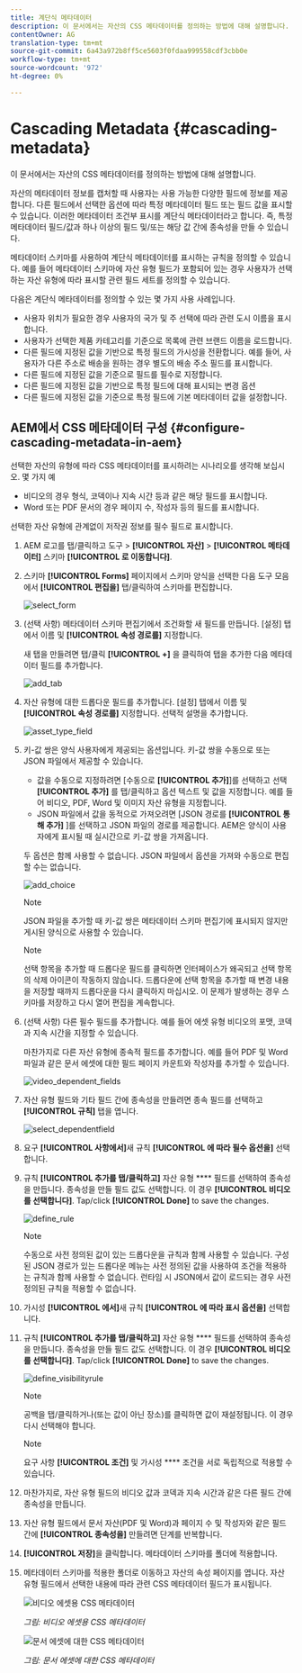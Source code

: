 ```yaml
---
title: 계단식 메타데이터
description: 이 문서에서는 자산의 CSS 메타데이터를 정의하는 방법에 대해 설명합니다.
contentOwner: AG
translation-type: tm+mt
source-git-commit: 6a43a972b8ff5ce5603f0fdaa999558cdf3cbb0e
workflow-type: tm+mt
source-wordcount: '972'
ht-degree: 0%

---
```



# Cascading Metadata {#cascading-metadata}

이 문서에서는 자산의 CSS 메타데이터를 정의하는 방법에 대해 설명합니다.

자산의 메타데이터 정보를 캡처할 때 사용자는 사용 가능한 다양한 필드에 정보를 제공합니다. 다른 필드에서 선택한 옵션에 따라 특정 메타데이터 필드 또는 필드 값을 표시할 수 있습니다. 이러한 메타데이터 조건부 표시를 계단식 메타데이터라고 합니다. 즉, 특정 메타데이터 필드/값과 하나 이상의 필드 및/또는 해당 값 간에 종속성을 만들 수 있습니다.

메타데이터 스키마를 사용하여 계단식 메타데이터를 표시하는 규칙을 정의할 수 있습니다. 예를 들어 메타데이터 스키마에 자산 유형 필드가 포함되어 있는 경우 사용자가 선택하는 자산 유형에 따라 표시할 관련 필드 세트를 정의할 수 있습니다.

다음은 계단식 메타데이터를 정의할 수 있는 몇 가지 사용 사례입니다.

* 사용자 위치가 필요한 경우 사용자의 국가 및 주 선택에 따라 관련 도시 이름을 표시합니다.
* 사용자가 선택한 제품 카테고리를 기준으로 목록에 관련 브랜드 이름을 로드합니다.
* 다른 필드에 지정된 값을 기반으로 특정 필드의 가시성을 전환합니다. 예를 들어, 사용자가 다른 주소로 배송을 원하는 경우 별도의 배송 주소 필드를 표시합니다.
* 다른 필드에 지정된 값을 기준으로 필드를 필수로 지정합니다.
* 다른 필드에 지정된 값을 기반으로 특정 필드에 대해 표시되는 변경 옵션
* 다른 필드에 지정된 값을 기준으로 특정 필드에 기본 메타데이터 값을 설정합니다.

## AEM에서 CSS 메타데이터 구성 {#configure-cascading-metadata-in-aem}

선택한 자산의 유형에 따라 CSS 메타데이터를 표시하려는 시나리오를 생각해 보십시오. 몇 가지 예

* 비디오의 경우 형식, 코덱이나 지속 시간 등과 같은 해당 필드를 표시합니다.
* Word 또는 PDF 문서의 경우 페이지 수, 작성자 등의 필드를 표시합니다.

선택한 자산 유형에 관계없이 저작권 정보를 필수 필드로 표시합니다.

1. AEM 로고를 탭/클릭하고 도구 > **[!UICONTROL 자산]** > **[!UICONTROL 메타데이터]** 스키마 **[!UICONTROL 로 이동합니다]**.
1. 스키마 **[!UICONTROL Forms]** 페이지에서 스키마 양식을 선택한 다음 도구 모음에서 **[!UICONTROL 편집을]** 탭/클릭하여 스키마를 편집합니다.

   ![select_form](assets/select_form.png)

1. (선택 사항) 메타데이터 스키마 편집기에서 조건화할 새 필드를 만듭니다. [설정] 탭에서 이름 및 **[!UICONTROL 속성 경로를]** 지정합니다.

   새 탭을 만들려면 탭/클릭 **[!UICONTROL +]** 을 클릭하여 탭을 추가한 다음 메타데이터 필드를 추가합니다.

   ![add_tab](assets/add_tab.png)

1. 자산 유형에 대한 드롭다운 필드를 추가합니다. [설정] 탭에서 이름 및 **[!UICONTROL 속성 경로를]** 지정합니다. 선택적 설명을 추가합니다.

   ![asset_type_field](assets/asset_type_field.png)

1. 키-값 쌍은 양식 사용자에게 제공되는 옵션입니다. 키-값 쌍을 수동으로 또는 JSON 파일에서 제공할 수 있습니다.

   * 값을 수동으로 지정하려면 [수동으로 **[!UICONTROL 추가]**]를 선택하고 선택 **[!UICONTROL 추가]** 를 탭/클릭하고 옵션 텍스트 및 값을 지정합니다. 예를 들어 비디오, PDF, Word 및 이미지 자산 유형을 지정합니다.
   * JSON 파일에서 값을 동적으로 가져오려면 [JSON 경로를 **[!UICONTROL 통해 추가]** ]를 선택하고 JSON 파일의 경로를 제공합니다. AEM은 양식이 사용자에게 표시될 때 실시간으로 키-값 쌍을 가져옵니다.

   두 옵션은 함께 사용할 수 없습니다. JSON 파일에서 옵션을 가져와 수동으로 편집할 수는 없습니다.

   ![add_choice](assets/add_choice.png)

   >[!NOTE]
   >
   >JSON 파일을 추가할 때 키-값 쌍은 메타데이터 스키마 편집기에 표시되지 않지만 게시된 양식으로 사용할 수 있습니다.

   >[!NOTE]
   >
   >선택 항목을 추가할 때 드롭다운 필드를 클릭하면 인터페이스가 왜곡되고 선택 항목의 삭제 아이콘이 작동하지 않습니다. 드롭다운에 선택 항목을 추가할 때 변경 내용을 저장할 때까지 드롭다운을 다시 클릭하지 마십시오. 이 문제가 발생하는 경우 스키마를 저장하고 다시 열어 편집을 계속합니다.

1. (선택 사항) 다른 필수 필드를 추가합니다. 예를 들어 에셋 유형 비디오의 포맷, 코덱과 지속 시간을 지정할 수 있습니다.

   마찬가지로 다른 자산 유형에 종속적 필드를 추가합니다. 예를 들어 PDF 및 Word 파일과 같은 문서 에셋에 대한 필드 페이지 카운트와 작성자를 추가할 수 있습니다.

   ![video_dependent_fields](assets/video_dependent_fields.png)

1. 자산 유형 필드와 기타 필드 간에 종속성을 만들려면 종속 필드를 선택하고 **[!UICONTROL 규칙]** 탭을 엽니다.

   ![select_dependentfield](assets/select_dependentfield.png)

1. 요구 **[!UICONTROL 사항에서]**&#x200B;새 규칙 **[!UICONTROL 에 따라 필수 옵션을]** 선택합니다.
1. 규칙 **[!UICONTROL 추가를 탭/클릭하고]** 자산 유형 **** 필드를 선택하여 종속성을 만듭니다. 종속성을 만들 필드 값도 선택합니다. 이 경우 **[!UICONTROL 비디오를 선택합니다]**. Tap/click **[!UICONTROL Done]** to save the changes.

   ![define_rule](assets/define_rule.png)

   >[!NOTE]
   >
   >수동으로 사전 정의된 값이 있는 드롭다운을 규칙과 함께 사용할 수 있습니다. 구성된 JSON 경로가 있는 드롭다운 메뉴는 사전 정의된 값을 사용하여 조건을 적용하는 규칙과 함께 사용할 수 없습니다. 런타임 시 JSON에서 값이 로드되는 경우 사전 정의된 규칙을 적용할 수 없습니다.

1. 가시성 **[!UICONTROL 에서]**&#x200B;새 규칙 **[!UICONTROL 에 따라 표시 옵션을]** 선택합니다.

1. 규칙 **[!UICONTROL 추가를 탭/클릭하고]** 자산 유형 **** 필드를 선택하여 종속성을 만듭니다. 종속성을 만들 필드 값도 선택합니다. 이 경우 **[!UICONTROL 비디오를 선택합니다]**. Tap/click **[!UICONTROL Done]** to save the changes.

   ![define_visibilityrule](assets/define_visibilityrule.png)

   >[!NOTE]
   >
   >공백을 탭/클릭하거나(또는 값이 아닌 장소)를 클릭하면 값이 재설정됩니다. 이 경우 다시 선택해야 합니다.

   >[!NOTE]
   >
   >요구 사항 **[!UICONTROL 조건]** 및 가시성 **** 조건을 서로 독립적으로 적용할 수 있습니다.

1. 마찬가지로, 자산 유형 필드의 비디오 값과 코덱과 지속 시간과 같은 다른 필드 간에 종속성을 만듭니다.
1. 자산 유형 필드에서 문서 자산(PDF 및 Word)과 페이지 수 및 작성자와 같은 필드 간에 **[!UICONTROL 종속성을]** 만들려면 단계를 반복합니다.
1. **[!UICONTROL 저장]**&#x200B;을 클릭합니다. 메타데이터 스키마를 폴더에 적용합니다.

1. 메타데이터 스키마를 적용한 폴더로 이동하고 자산의 속성 페이지를 엽니다. 자산 유형 필드에서 선택한 내용에 따라 관련 CSS 메타데이터 필드가 표시됩니다.

   ![비디오 에셋용 CSS 메타데이터](assets/video_asset.png)

   *그림: 비디오 에셋용 CSS 메타데이터*

   ![문서 에셋에 대한 CSS 메타데이터](assets/doc_type_fields.png)

   *그림: 문서 에셋에 대한 CSS 메타데이터*
